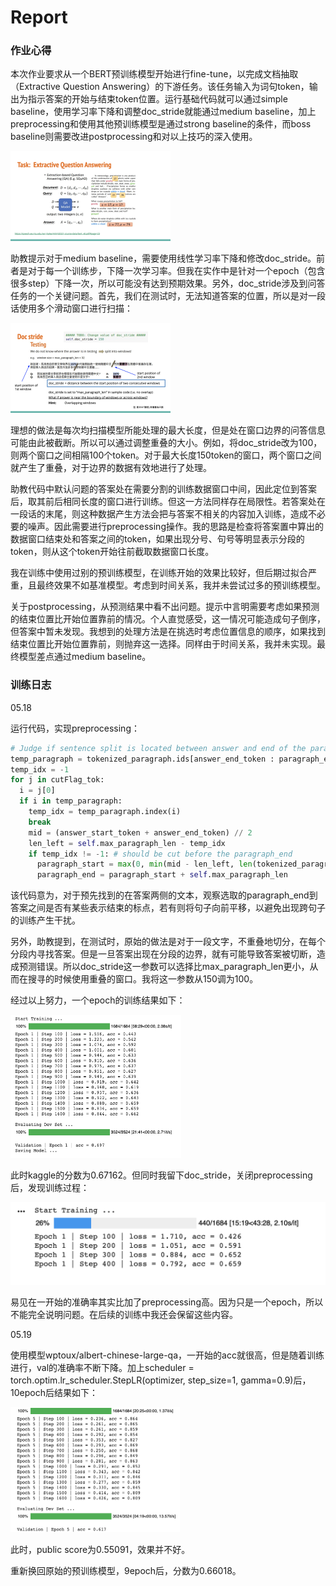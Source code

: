# Report

### 作业心得

本次作业要求从一个BERT预训练模型开始进行fine-tune，以完成文档抽取（Extractive Question Answering）的下游任务。该任务输入为词句token，输出为指示答案的开始与结束token位置。运行基础代码就可以通过simple baseline，使用学习率下降和调整doc_stride就能通过medium baseline，加上preprocessing和使用其他预训练模型是通过strong baseline的条件，而boss baseline则需要改进postprocessing和对以上技巧的深入使用。

<img src="image-20210521151449727.png" alt="image-20210521151449727" style="zoom:25%;" />

助教提示对于medium baseline，需要使用线性学习率下降和修改doc_stride。前者是对于每一个训练步，下降一次学习率。但我在实作中是针对一个epoch（包含很多step）下降一次，所以可能没有达到预期效果。另外，doc_stride涉及到问答任务的一个关键问题。首先，我们在测试时，无法知道答案的位置，所以是对一段话使用多个滑动窗口进行扫描：

<img src="image-20210521153148585.png" alt="image-20210521153148585" style="zoom:25%;" />

理想的做法是每次均扫描模型所能处理的最大长度，但是处在窗口边界的问答信息可能由此被截断。所以可以通过调整重叠的大小。例如，将doc_stride改为100，则两个窗口之间相隔100个token。对于最大长度150token的窗口，两个窗口之间就产生了重叠，对于边界的数据有效地进行了处理。

助教代码中默认问题的答案处在需要分割的训练数据窗口中间，因此定位到答案后，取其前后相同长度的窗口进行训练。但这一方法同样存在局限性。若答案处在一段话的末尾，则这种数据产生方法会把与答案不相关的内容加入训练，造成不必要的噪声。因此需要进行preprocessing操作。我的思路是检查将答案置中算出的数据窗口结束处和答案之间的token，如果出现分号、句号等明显表示分段的token，则从这个token开始往前截取数据窗口长度。

我在训练中使用过别的预训练模型，在训练开始的效果比较好，但后期过拟合严重，且最终效果不如基准模型。考虑到时间关系，我并未尝试过多的预训练模型。

关于postprocessing，从预测结果中看不出问题。提示中言明需要考虑如果预测的结束位置比开始位置靠前的情况。个人直觉感受，这一情况可能造成句子倒序，但答案中暂未发现。我想到的处理方法是在挑选时考虑位置信息的顺序，如果找到结束位置比开始位置靠前，则抛弃这一选择。同样由于时间关系，我并未实现。最终模型差点通过medium baseline。

### 训练日志

05.18

运行代码，实现preprocessing：

```Python
# Judge if sentence split is located between answer and end of the paragraph
temp_paragraph = tokenized_paragraph.ids[answer_end_token : paragraph_end]
temp_idx = -1
for j in cutFlag_tok:
  i = j[0]
  if i in temp_paragraph:
    temp_idx = temp_paragraph.index(i)
    break
    mid = (answer_start_token + answer_end_token) // 2
    len_left = self.max_paragraph_len - temp_idx
    if temp_idx != -1: # should be cut before the paragraph_end
      paragraph_start = max(0, min(mid - len_left, len(tokenized_paragraph) - self.max_paragraph_len))
      paragraph_end = paragraph_start + self.max_paragraph_len
```

该代码意为，对于预先找到的在答案两侧的文本，观察选取的paragraph_end到答案之间是否有某些表示结束的标点，若有则将句子向前平移，以避免出现跨句子的训练产生干扰。

另外，助教提到，在测试时，原始的做法是对于一段文字，不重叠地切分，在每个分段内寻找答案。但是一旦答案出现在分段的边界，就有可能导致答案被切断，造成预测错误。所以doc_stride这一参数可以选择比max_paragraph_len更小，从而在搜寻的时候使用重叠的窗口。我将这一参数从150调为100。

经过以上努力，一个epoch的训练结果如下：

<img src="截屏2021-05-18 23.16.50.png" alt="截屏2021-05-18 23.16.50" style="zoom:50%;" />

此时kaggle的分数为0.67162。但同时我留下doc_stride，关闭preprocessing后，发现训练过程：

<img src="截屏2021-05-18 23.59.22.png" alt="截屏2021-05-18 23.59.22" style="zoom:50%;" />

易见在一开始的准确率其实比加了preprocessing高。因为只是一个epoch，所以不能完全说明问题。在后续的训练中我还会保留这些内容。

05.19

使用模型wptoux/albert-chinese-large-qa，一开始的acc就很高，但是随着训练进行，val的准确率不断下降。加上scheduler = torch.optim.lr_scheduler.StepLR(optimizer, step_size=1, gamma=0.9)后，10epoch后结果如下：

<img src="截屏2021-05-19 13.08.09.png" alt="截屏2021-05-19 13.08.09" style="zoom:50%;" />

此时，public score为0.55091，效果并不好。

重新换回原始的预训练模型，9epoch后，分数为0.66018。

